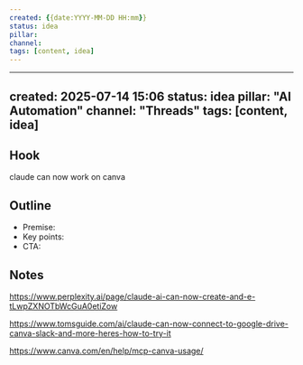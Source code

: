 ```yaml
---
created: {{date:YYYY-MM-DD HH:mm}}
status: idea
pillar: 
channel: 
tags: [content, idea]
---
```


---
created: 2025-07-14 15:06
status: idea
pillar: "AI Automation"
channel: "Threads"
tags: [content, idea]
---

## Hook  
claude can now work on canva

## Outline  
- Premise:  
- Key points:  
- CTA:  

## Notes  
https://www.perplexity.ai/page/claude-ai-can-now-create-and-e-tLwpZXNOTbWcGuA0etiZow

https://www.tomsguide.com/ai/claude-can-now-connect-to-google-drive-canva-slack-and-more-heres-how-to-try-it

https://www.canva.com/en/help/mcp-canva-usage/